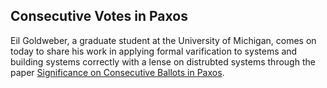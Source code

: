 ## Consecutive Votes in Paxos

Eil Goldweber, a graduate student at the University of Michigan, comes on today to share his work in applying formal varification to systems and building systems correctly with a lense on distrubted systems through the paper [Significance on Consecutive Ballots in Paxos](https://dl.acm.org/doi/10.1145/3382734.3405700).

